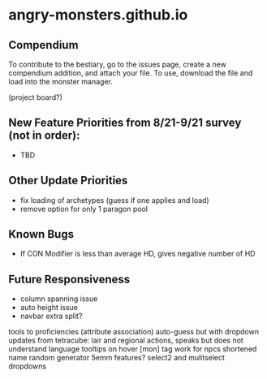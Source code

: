 # angry-monsters.github.io

## Compendium
To contribute to the bestiary, go to the issues page, create a new compendium addition, and attach your file. To use, download the file and load into the monster manager.

(project board?)

## New Feature Priorities from 8/21-9/21 survey (not in order):
- TBD

## Other Update Priorities
- fix loading of archetypes (guess if one applies and load)
- remove option for only 1 paragon pool

## Known Bugs
- If CON Modifier is less than average HD, gives negative number of HD

## Future Responsiveness
- column spanning issue
- auto height issue
- navbar extra split?



tools to proficiencies (attribute association) auto-guess but with dropdown
updates from tetracube: lair and regional actions, speaks but does not understand language
tooltips on hover
[mon] tag work for npcs
shortened name
random generator
5emm features?
select2 and mulitselect dropdowns
